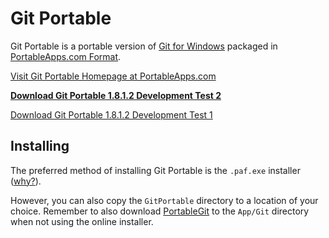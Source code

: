 # Git Portable

Git Portable is a portable version of [Git for Windows](https://github.com/git/git) packaged in [PortableApps.com Format](http://portableapps.com/about/what_is_a_portable_app).

[Visit Git Portable Homepage at PortableApps.com](http://portableapps.com/node/34685)

[**Download Git Portable 1.8.1.2 Development Test 2**](GitPortable_1.8.1.2_Development_Test_2_online.paf.exe)

[Download Git Portable 1.8.1.2 Development Test 1](GitPortable_1.8.1.2_Development_Test_1_online.paf.exe)

## Installing

The preferred method of installing Git Portable is the `.paf.exe` installer ([why?][why paf]).

However, you can also copy the `GitPortable` directory to a location of your choice. Remember to also download [PortableGit] to the `App/Git` directory when not using the online installer.

   [why paf]: http://portableapps.com/about/what_is_a_portable_app#whypaf
   [PortableGit]: https://github.com/github/msysgit#portablegit
